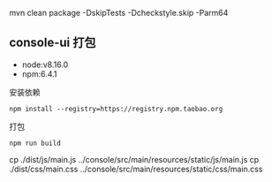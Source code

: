 mvn clean package -DskipTests -Dcheckstyle.skip -Parm64

## console-ui 打包

* node:v8.16.0
* npm:6.4.1

安装依赖

```shell
npm install --registry=https://registry.npm.taobao.org
```

打包

```shell
npm run build
```

cp ./dist/js/main.js ../console/src/main/resources/static/js/main.js 
cp ./dist/css/main.css ../console/src/main/resources/static/css/main.css
